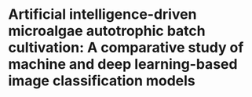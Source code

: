 # Artificial intelligence-driven microalgae autotrophic batch cultivation: A comparative study of machine and deep learning-based image classification models

